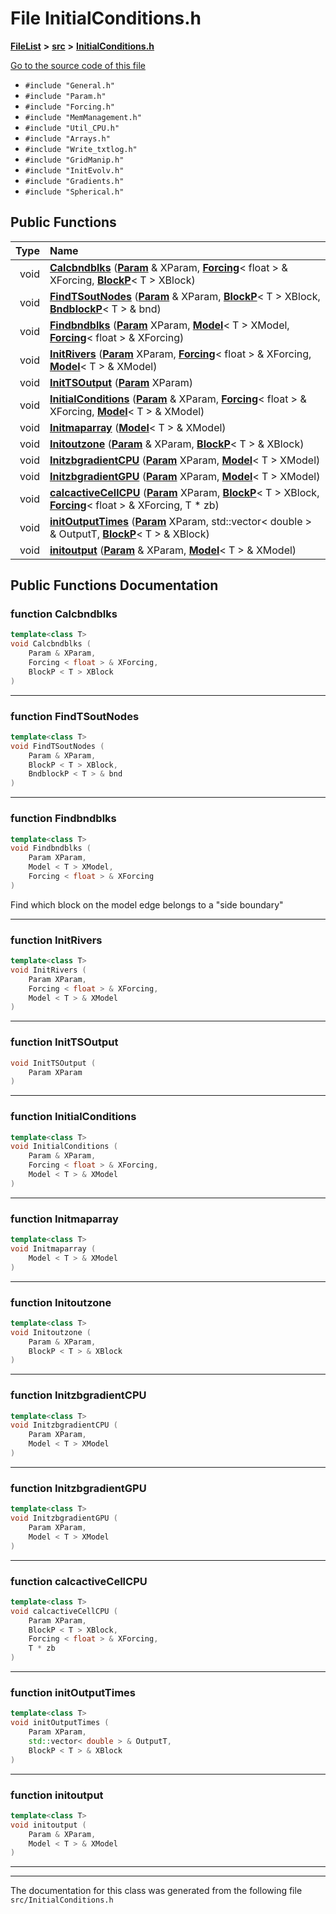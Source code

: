 

# File InitialConditions.h



[**FileList**](files.md) **>** [**src**](dir_68267d1309a1af8e8297ef4c3efbcdba.md) **>** [**InitialConditions.h**](InitialConditions_8h.md)

[Go to the source code of this file](InitialConditions_8h_source.md)



* `#include "General.h"`
* `#include "Param.h"`
* `#include "Forcing.h"`
* `#include "MemManagement.h"`
* `#include "Util_CPU.h"`
* `#include "Arrays.h"`
* `#include "Write_txtlog.h"`
* `#include "GridManip.h"`
* `#include "InitEvolv.h"`
* `#include "Gradients.h"`
* `#include "Spherical.h"`





































## Public Functions

| Type | Name |
| ---: | :--- |
|  void | [**Calcbndblks**](#function-calcbndblks) ([**Param**](classParam.md) & XParam, [**Forcing**](structForcing.md)&lt; float &gt; & XForcing, [**BlockP**](structBlockP.md)&lt; T &gt; XBlock) <br> |
|  void | [**FindTSoutNodes**](#function-findtsoutnodes) ([**Param**](classParam.md) & XParam, [**BlockP**](structBlockP.md)&lt; T &gt; XBlock, [**BndblockP**](structBndblockP.md)&lt; T &gt; & bnd) <br> |
|  void | [**Findbndblks**](#function-findbndblks) ([**Param**](classParam.md) XParam, [**Model**](structModel.md)&lt; T &gt; XModel, [**Forcing**](structForcing.md)&lt; float &gt; & XForcing) <br> |
|  void | [**InitRivers**](#function-initrivers) ([**Param**](classParam.md) XParam, [**Forcing**](structForcing.md)&lt; float &gt; & XForcing, [**Model**](structModel.md)&lt; T &gt; & XModel) <br> |
|  void | [**InitTSOutput**](#function-inittsoutput) ([**Param**](classParam.md) XParam) <br> |
|  void | [**InitialConditions**](#function-initialconditions) ([**Param**](classParam.md) & XParam, [**Forcing**](structForcing.md)&lt; float &gt; & XForcing, [**Model**](structModel.md)&lt; T &gt; & XModel) <br> |
|  void | [**Initmaparray**](#function-initmaparray) ([**Model**](structModel.md)&lt; T &gt; & XModel) <br> |
|  void | [**Initoutzone**](#function-initoutzone) ([**Param**](classParam.md) & XParam, [**BlockP**](structBlockP.md)&lt; T &gt; & XBlock) <br> |
|  void | [**InitzbgradientCPU**](#function-initzbgradientcpu) ([**Param**](classParam.md) XParam, [**Model**](structModel.md)&lt; T &gt; XModel) <br> |
|  void | [**InitzbgradientGPU**](#function-initzbgradientgpu) ([**Param**](classParam.md) XParam, [**Model**](structModel.md)&lt; T &gt; XModel) <br> |
|  void | [**calcactiveCellCPU**](#function-calcactivecellcpu) ([**Param**](classParam.md) XParam, [**BlockP**](structBlockP.md)&lt; T &gt; XBlock, [**Forcing**](structForcing.md)&lt; float &gt; & XForcing, T \* zb) <br> |
|  void | [**initOutputTimes**](#function-initoutputtimes) ([**Param**](classParam.md) XParam, std::vector&lt; double &gt; & OutputT, [**BlockP**](structBlockP.md)&lt; T &gt; & XBlock) <br> |
|  void | [**initoutput**](#function-initoutput) ([**Param**](classParam.md) & XParam, [**Model**](structModel.md)&lt; T &gt; & XModel) <br> |




























## Public Functions Documentation




### function Calcbndblks 

```C++
template<class T>
void Calcbndblks (
    Param & XParam,
    Forcing < float > & XForcing,
    BlockP < T > XBlock
) 
```




<hr>



### function FindTSoutNodes 

```C++
template<class T>
void FindTSoutNodes (
    Param & XParam,
    BlockP < T > XBlock,
    BndblockP < T > & bnd
) 
```




<hr>



### function Findbndblks 

```C++
template<class T>
void Findbndblks (
    Param XParam,
    Model < T > XModel,
    Forcing < float > & XForcing
) 
```



Find which block on the model edge belongs to a "side boundary" 


        

<hr>



### function InitRivers 

```C++
template<class T>
void InitRivers (
    Param XParam,
    Forcing < float > & XForcing,
    Model < T > & XModel
) 
```




<hr>



### function InitTSOutput 

```C++
void InitTSOutput (
    Param XParam
) 
```




<hr>



### function InitialConditions 

```C++
template<class T>
void InitialConditions (
    Param & XParam,
    Forcing < float > & XForcing,
    Model < T > & XModel
) 
```




<hr>



### function Initmaparray 

```C++
template<class T>
void Initmaparray (
    Model < T > & XModel
) 
```




<hr>



### function Initoutzone 

```C++
template<class T>
void Initoutzone (
    Param & XParam,
    BlockP < T > & XBlock
) 
```




<hr>



### function InitzbgradientCPU 

```C++
template<class T>
void InitzbgradientCPU (
    Param XParam,
    Model < T > XModel
) 
```




<hr>



### function InitzbgradientGPU 

```C++
template<class T>
void InitzbgradientGPU (
    Param XParam,
    Model < T > XModel
) 
```




<hr>



### function calcactiveCellCPU 

```C++
template<class T>
void calcactiveCellCPU (
    Param XParam,
    BlockP < T > XBlock,
    Forcing < float > & XForcing,
    T * zb
) 
```




<hr>



### function initOutputTimes 

```C++
template<class T>
void initOutputTimes (
    Param XParam,
    std::vector< double > & OutputT,
    BlockP < T > & XBlock
) 
```




<hr>



### function initoutput 

```C++
template<class T>
void initoutput (
    Param & XParam,
    Model < T > & XModel
) 
```




<hr>

------------------------------
The documentation for this class was generated from the following file `src/InitialConditions.h`


